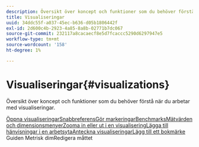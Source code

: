 ```yaml
---
description: Översikt över koncept och funktioner som du behöver förstå när du arbetar med visualiseringar.
title: Visualiseringar
uuid: 34ddc55f-a037-45ec-b636-d05b1806442f
exl-id: 2d600c4b-2923-4a85-8a8b-02771b7dc067
source-git-commit: 232117a8cacaecf8e5d7fcaccc5290d6297947e5
workflow-type: tm+mt
source-wordcount: '158'
ht-degree: 1%

---
```


# Visualiseringar{#visualizations}

Översikt över koncept och funktioner som du behöver förstå när du arbetar med visualiseringar.

[Öppna ](https://experienceleague.adobe.com/docs/data-workbench/using/client/visualizations/c-open-vis.html)
[visualiseringarSnabbreferensGör ](https://experienceleague.adobe.com/docs/data-workbench/using/client/visualizations/c-qk-ref.html)
[](https://experienceleague.adobe.com/docs/data-workbench/using/client/visualizations/make-selections/c-sel-vis.html)
[](https://experienceleague.adobe.com/docs/data-workbench/using/client/visualizations/c-ustd-benchmks.html)
[markeringarBenchmarksMätvärden och ](https://experienceleague.adobe.com/docs/data-workbench/using/client/visualizations/c-met-dim-menus.html)
[](https://experienceleague.adobe.com/docs/data-workbench/using/client/visualizations/subsets/c-wk-subsets.html)
[dimensionsmenyerZooma in eller ut i en ](https://experienceleague.adobe.com/docs/data-workbench/using/client/visualizations/c-zoom-vis.html)
[visualiseringLägga till hänvisningar i en ](https://experienceleague.adobe.com/docs/data-workbench/using/client/visualizations/c-call-wkspc.html)
[arbetsytaAnteckna ](https://experienceleague.adobe.com/docs/data-workbench/using/client/visualizations/c-present-layer.html)
[visualiseringarLägg till ett ](https://experienceleague.adobe.com/docs/data-workbench/using/client/visualizations/c-bookmark-about.html)
[bokmärke](https://experienceleague.adobe.com/docs/data-workbench/using/client/visualizations/dwb-create-metricdim.html)
Guiden Metrisk dimRedigera måttet
